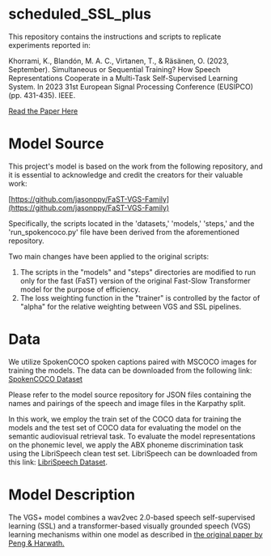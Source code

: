# scheduled_SSL_plus

This repository contains the instructions and scripts to replicate experiments reported in:

Khorrami, K., Blandón, M. A. C., Virtanen, T., & Räsänen, O. (2023, September). Simultaneous or Sequential Training? How Speech Representations Cooperate in a Multi-Task Self-Supervised Learning System. In 2023 31st European Signal Processing Conference (EUSIPCO) (pp. 431-435). IEEE.

[Read the Paper Here](https://ieeexplore.ieee.org/abstract/document/10290051)

# Model Source

This project's model is based on the work from the following repository, and it is essential to acknowledge and credit the creators for their valuable work:

[https://github.com/jasonppy/FaST-VGS-Family](https://github.com/jasonppy/FaST-VGS-Family)

Specifically, the scripts located in the 'datasets,' 'models,' 'steps,' and the 'run_spokencoco.py' file have been derived from the aforementioned repository.

Two main changes have been applied to the original scripts:

1. The scripts in the "models" and "steps" directories are modified to run only for the fast (FaST) version of the original Fast-Slow Transformer model for the purpose of efficiency.
2. The loss weighting function in the "trainer" is controlled by the factor of "alpha" for the relative weighting between VGS and SSL pipelines.


# Data
We utilize SpokenCOCO spoken captions paired with MSCOCO images for training the models. The data can be downloaded from the following link:
[SpokenCOCO Dataset](https://groups.csail.mit.edu/sls/downloads/placesaudio/index.cgi)

Please refer to the model source repository for JSON files containing the names and pairings of the speech and image files in the Karpathy split. 

In this work, we employ the train set of the COCO data for training the models and the test set of COCO data for evaluating the model on the semantic audiovisual retrieval task. To evaluate the model representations on the phonemic level, we apply the ABX phoneme discrimination task using the LibriSpeech clean test set. LibriSpeech can be downloaded from this link: [LibriSpeech Dataset](https://www.openslr.org/12).

# Model Description

The VGS+ model combines a wav2vec 2.0-based speech self-supervised learning (SSL) and a transformer-based visually grounded speech (VGS) learning mechanisms within one model as described in [the original paper by Peng & Harwath.](https://ieeexplore.ieee.org/stamp/stamp.jsp?arnumber=9747103&casa_token=n4fGgF6mHrcAAAAA:jI4E13PB2SNrkvPTXxhhNgXiE2BSTVgXwv9UD_GHCeY54vpjHyZiTXdwf4HNqOT937tOyIXv-Q&tag=1)
